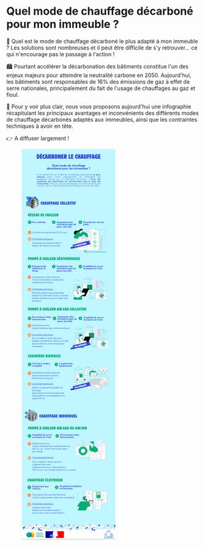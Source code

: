 # Quel mode de chauffage décarboné pour mon immeuble ?

🌿 Quel est le mode de chauffage décarboné le plus adapté à mon immeuble ? Les solutions sont nombreuses et il peut être difficile de s'y retrouver... ce qui n'encourage pas le passage à l'action !

🏙️ Pourtant accélérer la décarbonation des bâtiments constitue l'un des enjeux majeurs pour atteindre la neutralité carbone en 2050. Aujourd'hui, les bâtiments sont responsables de 16% des émissions de gaz à effet de serre nationales, principalement du fait de l'usage de chauffages au gaz et fioul.

🔎 Pour y voir plus clair, nous vous proposons aujourd'hui une infographie récapitulant les principaux avantages et inconvénients des différents modes de chauffage décarbonés adaptés aux immeubles, ainsi que les contraintes techniques à avoir en tête.

👉 A diffuser largement !

<figure><img src=".gitbook/assets/FCU_modes-chauffage-decarbones.png" alt=""><figcaption></figcaption></figure>
